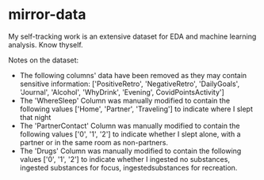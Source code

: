 # mirror-data
My self-tracking work is an extensive dataset for EDA and machine learning analysis.  Know thyself. 


Notes on the dataset: 

- The following columns' data have been removed as they may contain sensitive information:  ['PositiveRetro', 'NegativeRetro', 'DailyGoals', 'Journal', 'Alcohol', 'WhyDrink', 'Evening', CovidPointsActivity']
- The 'WhereSleep' Column was manually modified to contain the following values ['Home', 'Partner', 'Traveling'] to indicate where I slept that night
- The 'PartnerContact' Column was manually modified to contain the following values ['0', '1', '2'] to indicate whether I slept alone, with a partner or in the same room as non-partners.   
- The 'Drugs' Column was manually modified to contain the following values ['0', '1', '2'] to indicate whether I ingested no substances, ingested substances for focus, ingestedsubstances for recreation.  